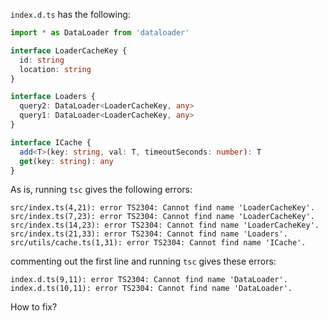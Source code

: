 `index.d.ts` has the following:

```ts
import * as DataLoader from 'dataloader'

interface LoaderCacheKey {
  id: string
  location: string
}

interface Loaders {
  query2: DataLoader<LoaderCacheKey, any>
  query1: DataLoader<LoaderCacheKey, any>
}

interface ICache {
  add<T>(key: string, val: T, timeoutSeconds: number): T
  get(key: string): any
}
```

As is, running `tsc` gives the following errors:

```
src/index.ts(4,21): error TS2304: Cannot find name 'LoaderCacheKey'.
src/index.ts(7,23): error TS2304: Cannot find name 'LoaderCacheKey'.
src/index.ts(14,23): error TS2304: Cannot find name 'LoaderCacheKey'.
src/index.ts(21,33): error TS2304: Cannot find name 'Loaders'.
src/utils/cache.ts(1,31): error TS2304: Cannot find name 'ICache'.
```

commenting out the first line and running `tsc` gives these errors:

```
index.d.ts(9,11): error TS2304: Cannot find name 'DataLoader'.
index.d.ts(10,11): error TS2304: Cannot find name 'DataLoader'.
```

How to fix?
